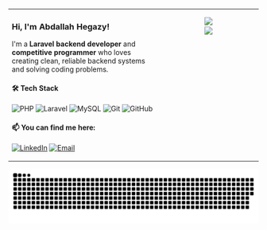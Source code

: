 <table>
  <tr>
    <td width="60%" valign="top">

  <h3>Hi, I'm Abdallah Hegazy!</h3>
  <p>
    I'm a <b>Laravel backend developer</b> and <b>competitive programmer</b> who loves creating clean, reliable backend systems and solving coding problems.
  </p>

  <h4>🛠️ Tech Stack</h4>

  ![PHP](https://img.shields.io/badge/php-%23777BB4.svg?style=for-the-badge&logo=php&logoColor=white) 
  ![Laravel](https://img.shields.io/badge/laravel-%23FF2D20.svg?style=for-the-badge&logo=laravel&logoColor=white) 
  ![MySQL](https://img.shields.io/badge/mysql-4479A1.svg?style=for-the-badge&logo=mysql&logoColor=white) 
  ![Git](https://img.shields.io/badge/git-%23F05033.svg?style=for-the-badge&logo=git&logoColor=white) 
  ![GitHub](https://img.shields.io/badge/github-%23121011.svg?style=for-the-badge&logo=github&logoColor=white)

  <h4>📫 You can find me here:</h4>

  [![LinkedIn](https://img.shields.io/badge/LinkedIn-%230077B5.svg?logo=linkedin&logoColor=white)](https://linkedin.com/in/ahegazy23)
  [![Email](https://img.shields.io/badge/Email-D14836?logo=gmail&logoColor=white)](mailto:hegazybedo90@gmail.com)

  </td>
  <td width="40%" valign="top" align="center">

  ![](https://nirzak-streak-stats.vercel.app/?user=7gzz&theme=highcontrast&hide_border=false)<br/>
  ![](https://github-readme-stats.vercel.app/api/top-langs/?username=7gzz&theme=highcontrast&hide_border=false&include_all_commits=true&count_private=true&layout=compact)

  </td>
  </tr>
</table>

![snake gif](https://github.com/7gzz/7gzz/blob/output/github-snake-dark.svg)

